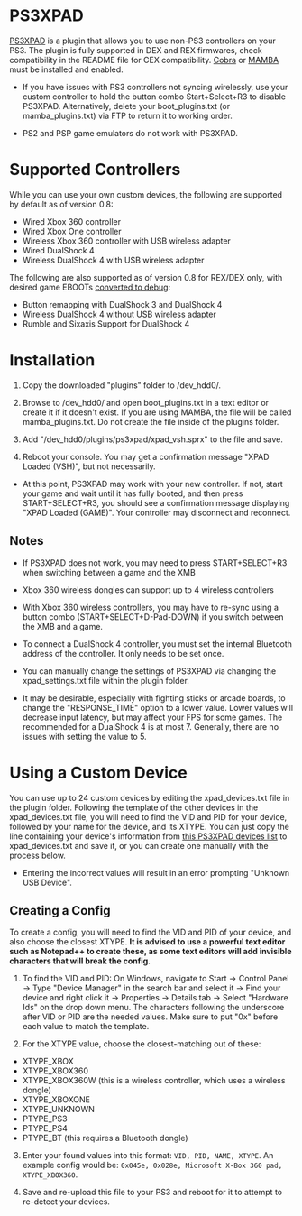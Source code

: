# PS3XPAD

[PS3XPAD](https://mega.nz/#!fNxjBS5Q!z_5zPWrkuJ4UAi8Wy_uNXy9sTjJGOBwO1pV2RWOE7_U) is a plugin that allows you to use non-PS3 controllers on your PS3. The plugin is fully supported in DEX and REX firmwares, check compatibility in the README file for CEX compatibility. [Cobra](https://www.reddit.com/r/ps3homebrew/wiki/cobra) or [MAMBA](https://www.reddit.com/r/ps3homebrew/wiki/mamba) must be installed and enabled.

* If you have issues with PS3 controllers not syncing wirelessly, use your custom controller to hold the button combo Start+Select+R3 to disable PS3XPAD. Alternatively, delete your boot_plugins.txt (or mamba_plugins.txt) via FTP to return it to working order.

* PS2 and PSP game emulators do not work with PS3XPAD.

# Supported Controllers

While you can use your own custom devices, the following are supported by default as of version 0.8:

- Wired Xbox 360 controller
- Wired Xbox One controller
- Wireless Xbox 360 controller with USB wireless adapter
- Wired DualShock 4
- Wireless DualShock 4 with USB wireless adapter

The following are also supported as of version 0.8 for REX/DEX only, with desired game EBOOTs [converted to debug](https://www.reddit.com/r/ps3homebrew/wiki/eboots):

- Button remapping with DualShock 3 and DualShock 4
- Wireless DualShock 4 without USB wireless adapter
- Rumble and Sixaxis Support for DualShock 4


# Installation


1. Copy the downloaded "plugins" folder to /dev_hdd0/.

2. Browse to /dev_hdd0/ and open boot_plugins.txt in a text editor or create it if it doesn't exist. If you are using MAMBA, the file will be called mamba_plugins.txt. Do not create the file inside of the plugins folder.

3. Add "/dev_hdd0/plugins/ps3xpad/xpad_vsh.sprx" to the file and save.

4. Reboot your console. You may get a confirmation message "XPAD Loaded (VSH)", but not necessarily.

 * At this point, PS3XPAD may work with your new controller. If not, start your game and wait until it has fully booted, and then press START+SELECT+R3, you should see a confirmation message displaying "XPAD Loaded (GAME)". Your controller may disconnect and reconnect.

## Notes


* If PS3XPAD does not work, you may need to press START+SELECT+R3 when switching between a game and the XMB

* Xbox 360 wireless dongles can support up to 4 wireless controllers

* With Xbox 360 wireless controllers, you may have to re-sync using a button combo (START+SELECT+D-Pad-DOWN) if you switch between the XMB and a game.

* To connect a DualShock 4 controller, you must set the internal Bluetooth address of the controller. It only needs to be set once.

* You can manually change the settings of PS3XPAD via changing the xpad_settings.txt file within the plugin folder.

* It may be desirable, especially with fighting sticks or arcade boards, to change the "RESPONSE_TIME" option to a lower value. Lower values will decrease input latency, but may affect your FPS for some games. The recommended for a DualShock 4 is at most 7. Generally, there are no issues with setting the value to 5.

# Using a Custom Device

You can use up to 24 custom devices by editing the xpad_devices.txt file in the plugin folder. Following the template of the other devices in the xpad_devices.txt file, you will need to find the VID and PID for your device, followed by your name for the device, and its XTYPE. You can just copy the line containing your device's information from [this PS3XPAD devices list](https://pastebin.com/raw/YTMN99eM) to xpad_devices.txt and save it, or you can create one manually with the process below.

* Entering the incorrect values will result in an error prompting "Unknown USB Device". 

## Creating a Config

To create a config, you will need to find the VID and PID of your device, and also choose the closest XTYPE. **It is advised to use a powerful text editor such as Notepad++ to create these, as some text editors will add invisible characters that will break the config**.

1. To find the VID and PID: On Windows, navigate to Start → Control Panel → Type "Device Manager" in the search bar and select it → Find your device and right click it → Properties → Details tab → Select "Hardware Ids" on the drop down menu. The characters following the underscore after VID or PID are the needed values. Make sure to put "0x" before each value to match the template. 

2. For the XTYPE value, choose the closest-matching out of these:
 * XTYPE_XBOX
 * XTYPE_XBOX360
 * XTYPE_XBOX360W (this is a wireless controller, which uses a wireless dongle)
 * XTYPE_XBOXONE
 * XTYPE_UNKNOWN
 * PTYPE_PS3
 * PTYPE_PS4
 * PTYPE_BT (this requires a Bluetooth dongle) 

3. Enter your found values into this format: `VID, PID, NAME, XTYPE`. An example config would be: `0x045e, 0x028e, Microsoft X-Box 360 pad, XTYPE_XBOX360`.

4. Save and re-upload this file to your PS3 and reboot for it to attempt to re-detect your devices.
